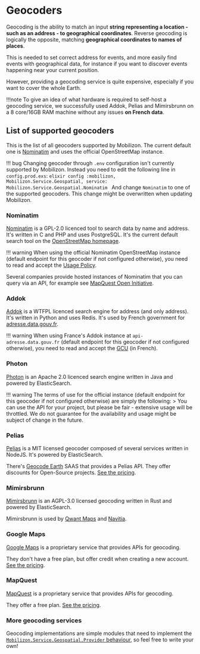 # Geocoders

Geocoding is the ability to match an input **string representing a location - such as an address - to geographical coordinates**.
Reverse geocoding is logically the opposite, matching **geographical coordinates to names of places**.

This is needed to set correct address for events, and more easily find events with geographical data, for instance if you want to discover events happening near your current position.

However, providing a geocoding service is quite expensive, especially if you want to cover the whole Earth.

!!!note
    To give an idea of what hardware is required to self-host a geocoding service, we successfully used Addok, Pelias and Mimirsbrunn on a 8 core/16GB RAM machine without any issues **on French data**.

## List of supported geocoders

This is the list of all geocoders supported by Mobilizon. The current default one is [Nominatim](#nominatim) and uses the official OpenStreetMap instance.

!!! bug
    Changing geocoder through `.env` configuration isn't currently supported by Mobilizon.
    Instead you need to edit the following line in `config.prod.exs`:
    ```elixir
    config :mobilizon, Mobilizon.Service.Geospatial, service: Mobilizon.Service.Geospatial.Nominatim
    ```
    And change `Nominatim` to one of the supported geocoders. This change might be overwritten when updating Mobilizon.

### Nominatim

[Nominatim](https://wiki.openstreetmap.org/wiki/Nominatim) is a GPL-2.0 licenced tool to search data by name and address. It's written in C and PHP and uses PostgreSQL.
It's the current default search tool on the [OpenStreetMap homepage](https://www.openstreetmap.org).

!!! warning
    When using the official Nominatim OpenStreetMap instance (default endpoint for this geocoder if not configured otherwise), you need to read and accept the [Usage Policy](https://operations.osmfoundation.org/policies/nominatim).

Several companies provide hosted instances of Nominatim that you can query via an API, for example see [MapQuest Open Initiative](https://developer.mapquest.com/documentation/open/nominatim-search).

### Addok

[Addok](https://github.com/addok/addok) is a WTFPL licenced search engine for address (and only address). It's written in Python and uses Redis. 
It's used by French government for [adresse.data.gouv.fr](https://adresse.data.gouv.fr).

!!! warning
    When using France's Addok instance at `api-adresse.data.gouv.fr` (default endpoint for this geocoder if not configured otherwise), you need to read and accept the [GCU](https://adresse.data.gouv.fr/cgu) (in French).

### Photon

[Photon](https://photon.komoot.de/) is an Apache 2.0 licenced search engine written in Java and powered by ElasticSearch.

!!! warning
    The terms of use for the official instance (default endpoint for this geocoder if not configured otherwise) are simply the following:
    > You can use the API for your project, but please be fair - extensive usage will be throttled. We do not guarantee for the availability and usage might be subject of change in the future.

### Pelias

[Pelias](https://github.com/pelias/pelias) is a MIT licensed geocoder composed of several services written in NodeJS. It's powered by ElasticSearch.

There's [Geocode Earth](https://geocode.earth/) SAAS that provides a Pelias API.
They offer discounts for Open-Source projects. [See the pricing](https://geocode.earth/).

### Mimirsbrunn

[Mimirsbrunn](https://github.com/CanalTP/mimirsbrunn) is an AGPL-3.0 licensed geocoding written in Rust and powered by ElasticSearch.

Mimirsbrunn is used by [Qwant Maps](https://www.qwant.com/maps) and [Navitia](https://www.navitia.io).

### Google Maps

[Google Maps](https://developers.google.com/maps/documentation/geocoding/intro) is a proprietary service that provides APIs for geocoding.

They don't have a free plan, but offer credit when creating a new account. [See the pricing](https://cloud.google.com/maps-platform/pricing/).

### MapQuest

[MapQuest](https://developer.mapquest.com/documentation/open/geocoding-api/) is a proprietary service that provides APIs for geocoding.

They offer a free plan. [See the pricing](https://developer.mapquest.com/plans).

### More geocoding services  

Geocoding implementations are simple modules that need to implement the [`Mobilizon.Service.Geospatial.Provider` behaviour](https://framasoft.frama.io/mobilizon/backend/Mobilizon.Service.Geospatial.Provider.html), so feel free to write your own!
